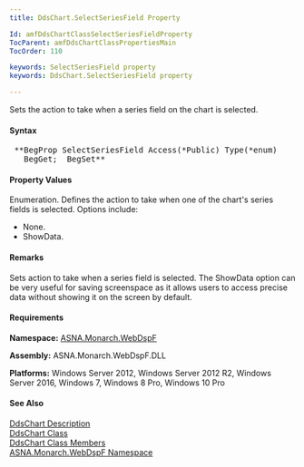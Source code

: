 ```yaml
---
title: DdsChart.SelectSeriesField Property

Id: amfDdsChartClassSelectSeriesFieldProperty
TocParent: amfDdsChartClassPropertiesMain
TocOrder: 110

keywords: SelectSeriesField property
keywords: DdsChart.SelectSeriesField property

---
```


Sets the action to take when a series field on the chart is selected.

#### Syntax
<pre class="prettyprint"> **BegProp SelectSeriesField Access(*Public) Type(*enum)
   BegGet;  BegSet** </pre>

#### Property Values
Enumeration. Defines the action to take when one of the chart's series fields is selected. Options include:
- None.
- ShowData.

#### Remarks
Sets action to take when a series field is selected. The ShowData option can be very useful for saving screenspace as it allows users to access precise data without showing it on the screen by default.

#### Requirements
**Namespace:** [ASNA.Monarch.WebDspF](amfWebDspFNamespace.html)

**Assembly:** ASNA.Monarch.WebDspF.DLL

**Platforms:** Windows Server 2012, Windows Server 2012 R2, Windows Server 2016, Windows 7, Windows 8 Pro, Windows 10 Pro

#### See Also
[DdsChart Description](amfUnderstandingCharts.html)<br /> [ DdsChart Class](amfDdsChartClass.html) <br /> [ DdsChart Class Members](amfDdsChartClassMembers.html) <br /> [ ASNA.Monarch.WebDspF Namespace](amfWebDspFNamespace.html) 
